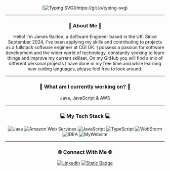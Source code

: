 <div align="center">

[![Typing SVG](https://readme-typing-svg.demolab.com?font=Jersey+15&size=40&duration=800&color=00F59B&center=true&multiline=true&repeat=false&width=500&height=180&lines=Hello;My+name+is+James+Railton;And;Welcome+to+my+GitHub!!!)](https://git.io/typing-svg)

---

### 🧑 About Me 🧑

Hello! I'm James Railton, a Software Engineer based in the UK. Since September 2024, I've been applying my skills and contributing to projects as a fullstack software engineer at CGI UK. I possess a passion for software development and the wider world of technology, constantly seeking to learn things and improve my current skillset. On my GitHub you will find a mix of different personal projects I have done in my free time and while learning new coding languages, please feel free to look around.

---

### 📖 What am I currently working on? 📖

Java, JavaScript & AWS

---

### 💻 My Tech Stack 💻

![Java](https://img.shields.io/badge/Java-E02027?style=for-the-badge&logo=openjdk&logoColor=FFFFFF)
![Amazon Web Services](https://img.shields.io/badge/Amazon%20Web%20Services-232F3E?style=for-the-badge&logo=Amazon+Web+Services&logoColor=FFFFFF)
![JavaScript](https://img.shields.io/badge/JavaScript-222222?style=for-the-badge&logo=JavaScript&logoColor=F7DF1E)
![TypeScript](https://img.shields.io/badge/TypeScript-3178C6?style=for-the-badge&logo=TypeScript&logoColor=FFFFFF)
![WebStorm](https://img.shields.io/badge/WebStorm-000000?style=for-the-badge&logo=WebStorm&logoColor=FFFFFF)
![IDEA](https://img.shields.io/badge/IntelliJ%20IDEA-000000?style=for-the-badge&logo=IntelliJ+IDEA&logoColor=FFFFFF)
![MyWebsite](https://img.shields.io/badge/Visual%20Studio%20Code-blue?style=for-the-badge)


---

### 🌐 Connect With Me 🌐

[![LinkedIn](https://img.shields.io/badge/linkedin-%231E77B5.svg?&style=for-the-badge&logo=linkedin&logoColor=white)](https://www.linkedin.com/in/JamesRailton/)
[![Static Badge](https://img.shields.io/badge/my%20website-black?style=for-the-badge)](https://jamesrailton.github.io/)


</div>
